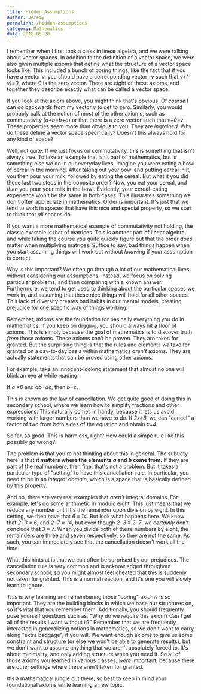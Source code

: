 ```yaml
---
title: Hidden Assumptions
author: Jeremy
permalink: /hidden-assumptions
category: Mathematics
date: 2018-05-28
---
```


I remember when I first took a class in linear algebra, and we were talking about vector spaces. In addition to the definition of a vector space, we were also given multiple axioms that define what the structure of a vector space looks like. This included a bunch of boring things, like the fact that if you have a vector *v*, you should have a corresponding vector *-v* such that *v+(-v)=0*, where 0 is the zero vector. There are eight of these axioms, and together they describe exactly what can be called a vector space.

If you look at the axiom above, you might think that's obvious. Of *course* I can go backwards from my vector *v* to get to zero. Similarly, you would probably balk at the notion of most of the other axioms, such as commutativity (*a+b=b+a*) or that there is a zero vector such that *v+0=v*. These properties seem more than obvious to you. They are *ingrained*. Why do these define a vector space specifically? Doesn't this always hold for any kind of space?

Well, not quite. If we just focus on commutativity, this is something that isn't always true. To take an example that isn't part of mathematics, but is something else we do in our everyday lives. Imagine you were eating a bowl of cereal in the morning. After taking out your bowl and putting cereal in it, you then pour your milk, followed by eating the cereal. But what it you did those last two steps in the opposite order? Now, you eat your cereal, and *then* you pour your milk in the bowl. Evidently, your cereal-eating experience won't be the same in both cases. This illustrates something we don't often appreciate in mathematics. Order *is* important. It's just that we tend to work in spaces that have this nice and special property, so we start to think that *all* spaces do.

If you want a more mathematical example of commutativity not holding, the classic example is that of matrices. This is another part of linear algebra, and while taking the course you quite quickly figure out that the order *does* matter when multiplying matrices. Suffice to say, bad things happen when you start assuming things will work out without *knowing* if your assumption is correct.

Why is this important? We often go through a lot of our mathematical lives without considering our assumptions. Instead, we focus on solving particular problems, and then comparing with a known answer. Furthermore, we tend to get used to thinking about the particular spaces we work in, and assuming that these nice things will hold for all other spaces. This lack of diversity creates bad habits in our mental models, creating prejudice for one specific way of things working.

Remember, axioms are the foundation for basically everything you do in mathematics. If you keep on digging, you should always hit a floor of axioms. This is simply because the goal of mathematics is to discover truth *from* those axioms. These axioms can't be proven. They are taken for granted. But the surprising thing is that the rules and elements *we* take for granted on a day-to-day basis within mathematics *aren't* axioms. They are actually statements that can be proved using other axioms.

For example, take an innocent-looking statement that almost no one will blink an eye at while reading:

If *a &ne;0* and *ab=ac*, then *b=c*.

This is known as the law of cancellation. We get quite good at doing this in secondary school, where we learn how to simplify fractions and other expressions. This naturally comes in handy, because it lets us avoid working with larger numbers than we have to do. If *2x=8*, we can "cancel" a factor of two from both sides of the equation and obtain *x=4*.

So far, so good. This is harmless, right? How could a simpe rule like this possibly go wrong?

The problem is that you're not thinking about this in general. The subtlety here is that **it matters where the elements *a* and *b* come from.** If they are part of the real numbers, then fine, that's not a problem. But it takes a particular type of "setting" to have this cancellation rule. In particular, you need to be in an *integral domain*, which is a space that is basically defined by this property.

And no, there are very real examples that *aren't* integral domains. For example, let's do some arithmetic in modulo eight. This just means that we reduce any number until it's the remainder upon division by eight. In this setting, we then have that *6 &equiv; 14*. But look what happens here. We know that *2&sdot; 3 = 6*, and *2&sdot; 7 = 14*, but even though *2&sdot; 3 &equiv; 2&sdot; 7*, we *certainly* don't conclude that *3 &equiv; 7*. When you divide both of these numbers by eight, the remainders are three and seven respectively, so they are not the same. As such, you can immediately see that the cancellation doesn't work all the time.

What this hints at is that we can often be surprised by our prejudices. The cancellation rule is very common and is acknowledged throughout secondary school, so you might almost feel cheated that this is suddenly not taken for granted. This is a normal reaction, and it's one you will slowly learn to ignore.

*This* is why learning and remembering those "boring" axioms is so important. They are the building blocks in which we base our structures on, so it's vital that you remember them. Additionally, you should frequently pose yourself questions such as, "Why do we *require* this axiom? Can I get all of the results I want without it?" Remember that we are frequently interested in generalizing notions in mathematics, so we don't want to carry along "extra baggage", if you will. We want enough axioms to give us some constraint and structure (or else we won't be able to generate results), but we don't want to assume anything that we aren't absolutely forced to. It's about minimality, and only adding structure when you need it. So all of those axioms you learned in various classes, *were* important, because there are other settings where these aren't taken for granted.

It's a mathematical jungle out there, so best to keep in mind your foundational axioms while learning a new topic.